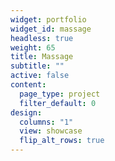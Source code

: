 ```yaml
---
widget: portfolio
widget_id: massage
headless: true
weight: 65
title: Massage
subtitle: ""
active: false
content:
  page_type: project
  filter_default: 0
design:
  columns: "1"
  view: showcase
  flip_alt_rows: true
---
```


